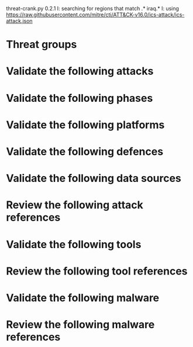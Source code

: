 threat-crank.py 0.2.1
I: searching for regions that match .* iraq.*
I: using https://raw.githubusercontent.com/mitre/cti/ATT&CK-v16.0/ics-attack/ics-attack.json
# Threat groups


# Validate the following attacks


# Validate the following phases


# Validate the following platforms


# Validate the following defences


# Validate the following data sources


# Review the following attack references


# Validate the following tools


# Review the following tool references


# Validate the following malware


# Review the following malware references


